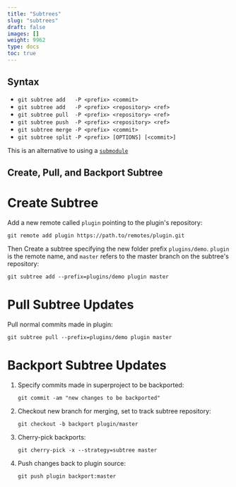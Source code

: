 ```yaml
---
title: "Subtrees"
slug: "subtrees"
draft: false
images: []
weight: 9962
type: docs
toc: true
---
```


## Syntax
- `git subtree add   -P <prefix> <commit>`
- `git subtree add   -P <prefix> <repository> <ref>`
- `git subtree pull  -P <prefix> <repository> <ref>`
- `git subtree push  -P <prefix> <repository> <ref>`
- `git subtree merge -P <prefix> <commit>`
- `git subtree split -P <prefix> [OPTIONS] [<commit>]`

This is an alternative to using a [`submodule`](https://git-scm.com/docs/git-submodule)

## Create, Pull, and Backport Subtree
# Create Subtree

Add a new remote called `plugin` pointing to the plugin's repository:

    git remote add plugin https://path.to/remotes/plugin.git

Then Create a subtree specifying the new folder prefix `plugins/demo`. `plugin` is the remote name, and `master` refers to the master branch on the subtree's repository:

    git subtree add --prefix=plugins/demo plugin master

# Pull Subtree Updates

Pull normal commits made in plugin:

    git subtree pull --prefix=plugins/demo plugin master

# Backport Subtree Updates

1. Specify commits made in superproject to be backported:

       git commit -am "new changes to be backported"

2. Checkout new branch for merging, set to track subtree repository:

       git checkout -b backport plugin/master

3. Cherry-pick backports:

       git cherry-pick -x --strategy=subtree master

4. Push changes back to plugin source:

       git push plugin backport:master

